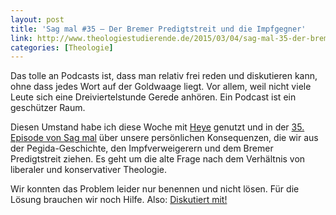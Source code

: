 ```yaml
---
layout: post
title: 'Sag mal #35 – Der Bremer Predigtstreit und die Impfgegner'
link: http://www.theologiestudierende.de/2015/03/04/sag-mal-35-der-bremer-predigtstreit-und-die-impfgegner/
categories: [Theologie]
---
```


Das tolle an Podcasts ist, dass man relativ frei reden und diskutieren kann, ohne dass jedes Wort auf der Goldwaage liegt. Vor allem, weil nicht viele Leute sich eine Dreiviertelstunde Gerede anhören. Ein Podcast ist ein geschützer Raum.

Diesen Umstand habe ich diese Woche mit [Heye](http://www.twitter.com/heyeje)  genutzt und in der [35. Episode von Sag mal](http://www.theologiestudierende.de/2015/02/28/sag-mal-35-der-bremer-predigtstreit-und-die-impfgegner) über unsere persönlichen Konsequenzen, die wir aus der Pegida-Geschichte, den Impfverweigerern und dem Bremer Predigtstreit ziehen. Es geht um die alte Frage nach dem Verhältnis von liberaler und konservativer Theologie.

Wir konnten das Problem leider nur benennen und nicht lösen. Für die Lösung brauchen wir noch Hilfe. Also: [Diskutiert mit!](http://www.theologiestudierende.de/2015/02/28/sag-mal-35-der-bremer-predigtstreit-und-die-impfgegner)